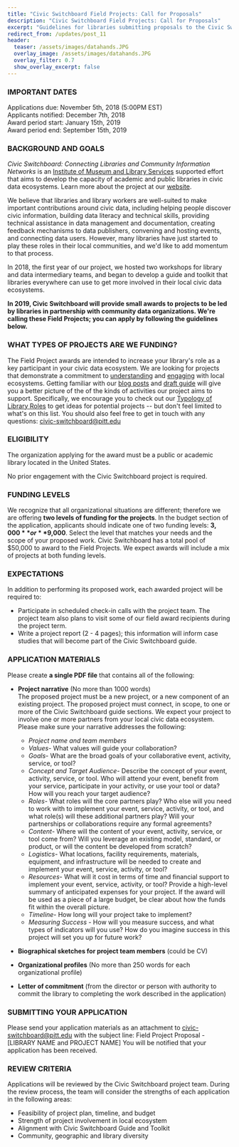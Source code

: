 ```yaml
---
title: "Civic Switchboard Field Projects: Call for Proposals"
description: "Civic Switchboard Field Projects: Call for Proposals"
excerpt: "Guidelines for libraries submitting proposals to the Civic Switchboard Field Awards Program"
redirect_from: /updates/post_11
header: 
  teaser: /assets/images/datahands.JPG
  overlay_image: /assets/images/datahands.JPG
  overlay_filter: 0.7
  show_overlay_excerpt: false 
---
```


### IMPORTANT DATES
Applications due: November 5th, 2018  (5:00PM EST)  
Applicants notified: December 7th, 2018  
Award period start: January 15th, 2019  
Award period end: September 15th,  2019  

### BACKGROUND AND GOALS
*Civic Switchboard: Connecting Libraries and Community Information Networks* is an [Institute of Museum and Library Services](https://www.imls.org) supported effort that aims to develop the capacity of academic and public libraries in civic data ecosystems. Learn more about the project at our [website](https://civic-switchboard.github.io/).  

We believe that libraries and library workers are well-suited to make important contributions around civic data, including helping people discover civic information, building data literacy and technical skills, providing technical assistance in data management and documentation, creating feedback mechanisms to data publishers, convening and hosting events, and connecting data users. However, many libraries have just started to play these roles in their local communities, and we'd like to add momentum to that process.

In 2018, the first year of our project, we hosted two workshops for library and data intermediary teams, and began to develop a guide and toolkit that libraries everywhere can use to get more involved in their local civic data ecosystems.  

**In 2019, Civic Switchboard will provide small awards to projects to be led by libraries in partnership with community data organizations.  We're calling these Field Projects; you can apply by following the guidelines below.** 

### WHAT TYPES OF PROJECTS ARE WE FUNDING?
The Field Project awards are intended to increase your library's role as a key participant in your civic data ecosystem. We are looking for projects that demonstrate a commitment to [understanding](https://civic-switchboard.gitbook.io/guide/understanding/mapping-your-ecosystem) and [engaging](https://civic-switchboard.gitbook.io/guide/engaging/finding-a-data-intermediary-partne) with local ecosystems. Getting familiar with our [blog posts](https://civic-switchboard.github.io/updates/index.html) and [draft guide](https://civic-switchboard.gitbook.io/guide/) will give you a better picture of the of the kinds of activities our project aims to support. Specifically, we encourage you to check out our [Typology of Library Roles](https://civic-switchboard.gitbook.io/guide/activating/typology-of-library-roles) to get ideas for potential projects -- but don't feel limited to what's on this list. You should also feel free to get in touch with any questions: civic-switchboard@pitt.edu  

### ELIGIBILITY 
The organization applying for the award must be a public or academic library located in the United States.  

No prior engagement with the Civic Switchboard project is required.

### FUNDING LEVELS 
We recognize that all organizational situations are different; therefore we are offering **two levels of funding for the projects**. In the budget section of the application, applicants should indicate one of two funding levels: **$3,000** or **$9,000**. Select the level that matches your needs and the scope of your proposed work. Civic Switchboard has a total pool of $50,000 to award to the Field Projects. We expect awards will include a mix of projects at both funding levels.

### EXPECTATIONS
In addition to performing its proposed work, each awarded project will be required to: 
* Participate in scheduled check-in calls with the project team.  The project team also plans to visit some of our field award recipients during the project term.
* Write a project report (2 - 4 pages); this information will inform case studies that will become part of the Civic Switchboard guide.

### APPLICATION MATERIALS
Please create **a single PDF file** that contains all of the following:  

* **Project narrative** (No more than 1000 words)   
The proposed project must be a new project, or a new component of an existing project.  The proposed project must connect, in scope, to one or more of the Civic Switchboard guide sections. We expect your project to involve one or more partners from your local civic data ecosystem. Please make sure your narrative addresses the following:    

    - *Project name and team members*   
    - *Values*- What values will guide your collaboration?    
    - *Goals*-  What are the broad goals of your collaborative event, activity, service, or tool? 
    - *Concept and Target Audience*- Describe the concept of your event, activity, service, or tool.  Who will attend your event, benefit from your service, participate in your activity, or use your tool or data? How will you reach your target audience? 
    - *Roles*-  What roles will the core partners play? Who else will you need to work with to implement your event, service, activity, or tool, and what role(s) will these additional partners play?   Will your partnerships or collaborations require any formal agreements?
    - *Content*- Where will the content of your event, activity, service, or tool come from? Will you leverage an existing model, standard, or product, or will the content be developed from scratch?
    - *Logistics*- What locations, facility requirements, materials, equipment, and infrastructure will be needed to create and implement your event, service, activity, or tool?
    - *Resources*- What will it cost in terms of time and financial support to implement your event, service, activity, or tool? Provide a high-level summary of anticipated expenses for your project. If the award will be used as a piece of a large budget, be clear about how the funds fit within the overall picture.
    - *Timeline*- How long will your project take to implement?
    - *Measuring Success* - How will you measure success, and what types of indicators will you use?  How do you imagine success in this project will set you up for future work?


* **Biographical sketches for project team members** (could be CV) 

* **Organizational profiles** (No more than 250 words for each organizational profile)   

* **Letter of commitment** (from the director or person with authority to commit the library to completing the work described in the application)  

### SUBMITTING YOUR APPLICATION  
Please send your application materials as an attachment to civic-switchboard@pitt.edu with the subject line: Field Project Proposal - [LIBRARY NAME and PROJECT NAME]  You will be notified that your application has been received.  


### REVIEW CRITERIA
Applications will be reviewed by the Civic Switchboard project team. During the review process, the team will consider the strengths of each application in the following areas:   
* Feasibility of project plan, timeline, and budget
* Strength of project involvement in local ecosystem
* Alignment with Civic Switchboard Guide and Toolkit
* Community, geographic and library diversity


